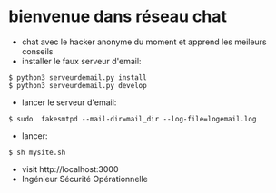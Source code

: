 # bienvenue dans réseau chat
 - chat avec le hacker anonyme du moment et apprend les meileurs conseils
- installer le faux serveur d'email:
```
$ python3 serveurdemail.py install
$ python3 serveurdemail.py develop
```
- lancer le serveur d'email:
```
$ sudo  fakesmtpd --mail-dir=mail_dir --log-file=logemail.log
```
- lancer:
```
$ sh mysite.sh
```
- visit http://localhost:3000
- Ingénieur Sécurité Opérationnelle 

